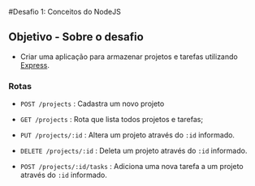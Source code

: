 #Desafio 1: Conceitos do NodeJS
## Objetivo - Sobre o desafio
* Criar uma aplicação para armazenar projetos e tarefas utilizando [Express](https://expressjs.com/pt-br/).

### Rotas
- `POST /projects` : Cadastra um novo projeto

- `GET /projects` : Rota que lista todos projetos e tarefas;

- `PUT /projects/:id` : Altera um projeto através do `:id` informado.

- `DELETE /projects/:id` : Deleta um projeto através do `:id` informado.

- `POST /projects/:id/tasks` : Adiciona uma nova tarefa a um projeto através do `:id` informado.